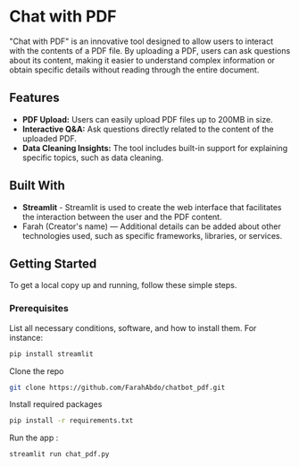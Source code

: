 
# Chat with PDF

"Chat with PDF" is an innovative tool designed to allow users to interact with the contents of a PDF file. By uploading a PDF, users can ask questions about its content, making it easier to understand complex information or obtain specific details without reading through the entire document.

## Features

- **PDF Upload:** Users can easily upload PDF files up to 200MB in size.
- **Interactive Q&A:** Ask questions directly related to the content of the uploaded PDF.
- **Data Cleaning Insights:** The tool includes built-in support for explaining specific topics, such as data cleaning.

## Built With

- **Streamlit** - Streamlit is used to create the web interface that facilitates the interaction between the user and the PDF content.
- Farah (Creator's name) — Additional details can be added about other technologies used, such as specific frameworks, libraries, or services.

## Getting Started

To get a local copy up and running, follow these simple steps.

### Prerequisites

List all necessary conditions, software, and how to install them. For instance:
```bash
pip install streamlit
```

Clone the repo 
```bash
git clone https://github.com/FarahAbdo/chatbot_pdf.git
```

Install required packages
```bash
pip install -r requirements.txt
```

Run the app :
```bash
streamlit run chat_pdf.py
```
